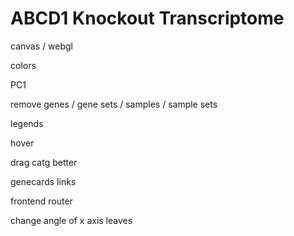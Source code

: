 # ABCD1 Knockout Transcriptome



canvas / webgl


colors


PC1


remove genes / gene sets / samples / sample sets


legends


hover


drag catg better


genecards links


frontend router


change angle of x axis leaves

